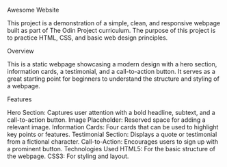 Awesome Website

This project is a demonstration of a simple, clean, and responsive webpage built as part of The Odin Project curriculum. The purpose of this project is to practice HTML, CSS, and basic web design principles.

Overview

This is a static webpage showcasing a modern design with a hero section, information cards, a testimonial, and a call-to-action button. It serves as a great starting point for beginners to understand the structure and styling of a webpage.

Features

Hero Section: Captures user attention with a bold headline, subtext, and a call-to-action button.
Image Placeholder: Reserved space for adding a relevant image.
Information Cards: Four cards that can be used to highlight key points or features.
Testimonial Section: Displays a quote or testimonial from a fictional character.
Call-to-Action: Encourages users to sign up with a prominent button.
Technologies Used
HTML5: For the basic structure of the webpage.
CSS3: For styling and layout.

